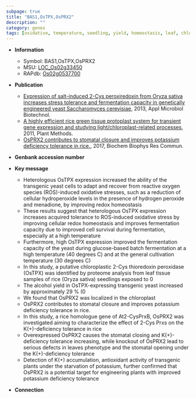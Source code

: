```yaml
---
subpage: true
title: "BAS1,OsTPX,OsPRX2"
description: ""
category: genes
tags: [oxidative, temperature, seedling, yield, homeostasis, leaf, chloroplast, tolerance, potassium, stomatal]
---
```


* **Information**  
    + Symbol: BAS1,OsTPX,OsPRX2  
    + MSU: [LOC_Os02g33450](http://rice.plantbiology.msu.edu/cgi-bin/ORF_infopage.cgi?orf=LOC_Os02g33450)  
    + RAPdb: [Os02g0537700](http://rapdb.dna.affrc.go.jp/viewer/gbrowse_details/irgsp1?name=Os02g0537700)  

* **Publication**  
    + [Expression of salt-induced 2-Cys peroxiredoxin from Oryza sativa increases stress tolerance and fermentation capacity in genetically engineered yeast Saccharomyces cerevisiae](http://www.ncbi.nlm.nih.gov/pubmed?term=Expression+of+salt-induced+2-Cys+peroxiredoxin+from+Oryza+sativa+increases+stress+tolerance+and+fermentation+capacity+in+genetically+engineered+yeast+Saccharomyces+cerevisiae%5BTitle%5D), 2013, Appl Microbiol Biotechnol.
    + [A highly efficient rice green tissue protoplast system for transient gene expression and studying light/chloroplast-related processes](http://www.ncbi.nlm.nih.gov/pubmed?term=A+highly+efficient+rice+green+tissue+protoplast+system+for+transient+gene+expression+and+studying+light/chloroplast-related+processes%5BTitle%5D), 2011, Plant Methods.
    + [OsPRX2 contributes to stomatal closure and improves potassium deficiency tolerance in rice.](http://www.ncbi.nlm.nih.gov/pubmed?term=OsPRX2+contributes+to+stomatal+closure+and+improves+potassium+deficiency+tolerance+in+rice.%5BTitle%5D), 2017, Biochem Biophys Res Commun.

* **Genbank accession number**  

* **Key message**  
    + Heterologous OsTPX expression increased the ability of the transgenic yeast cells to adapt and recover from reactive oxygen species (ROS)-induced oxidative stresses, such as a reduction of cellular hydroperoxide levels in the presence of hydrogen peroxide and menadione, by improving redox homeostasis
    + These results suggest that heterologous OsTPX expression increases acquired tolerance to ROS-induced oxidative stress by improving cellular redox homeostasis and improves fermentation capacity due to improved cell survival during fermentation, especially at a high temperature
    + Furthermore, high OsTPX expression improved the fermentation capacity of the yeast during glucose-based batch fermentation at a high temperature (40 degrees C) and at the general cultivation temperature (30 degrees C)
    + In this study, a putative chloroplastic 2-Cys thioredoxin peroxidase (OsTPX) was identified by proteome analysis from leaf tissue samples of rice (Oryza sativa) seedlings exposed to 0
    + The alcohol yield in OsTPX-expressing transgenic yeast increased by approximately 29 % (0
    + We found that OsPRX2 was localized in the chloroplast
    + OsPRX2 contributes to stomatal closure and improves potassium deficiency tolerance in rice.
    + In this study, a rice homologue gene of At2-CysPrxB, OsPRX2 was investigated aiming to characterize the effect of 2-Cys Prxs on the K(+)-deficiency tolerance in rice
    + Overexpressed OsPRX2 causes the stomatal closing and K(+)-deficiency tolerance increasing, while knockout of OsPRX2 lead to serious defects in leaves phenotype and the stomatal opening under the K(+)-deficiency tolerance
    + Detection of K(+) accumulation, antioxidant activity of transgenic plants under the starvation of potassium, further confirmed that OsPRX2 is a potential target for engineering plants with improved potassium deficiency tolerance

* **Connection**  



